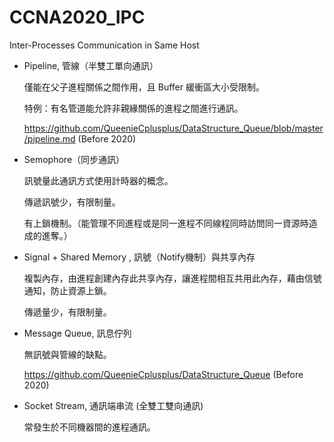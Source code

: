 # CCNA2020_IPC
Inter-Processes Communication in Same Host

* Pipeline, 管線（半雙工單向通訊）

  僅能在父子進程關係之間作用，且 Buffer 緩衝區大小受限制。
  
  特例：有名管道能允許非親緣關係的進程之間進行通訊。
  
  https://github.com/QueenieCplusplus/DataStructure_Queue/blob/master/pipeline.md (Before 2020)

* Semophore（同步通訊）

  訊號量此通訊方式使用計時器的概念。

  傳遞訊號少，有限制量。
  
  有上鎖機制。（能管理不同進程或是同一進程不同線程同時訪問同一資源時造成的進奪。）
  
* Signal + Shared Memory , 訊號（Notify機制）與共享內存

  複製內存，由進程創建內存此共享內存，讓進程間相互共用此內存，藉由信號通知，防止資源上鎖。
  
  傳遞量少，有限制量。
  
* Message Queue, 訊息佇列

  無訊號與管線的缺點。
  
  https://github.com/QueenieCplusplus/DataStructure_Queue (Before 2020)

* Socket Stream, 通訊端串流 (全雙工雙向通訊)

  常發生於不同機器間的進程通訊。




